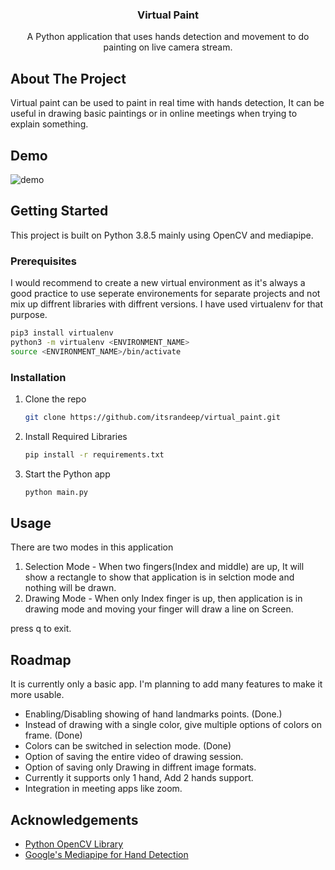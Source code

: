 <h3 align="center">Virtual Paint</h3>

  <p align="center">
    A Python application that uses hands detection and movement to do painting on live camera stream.
    <br />
  </p>
</p>


## About The Project

Virtual paint can be used to paint in real time with hands detection, It can be useful in drawing basic paintings or in online meetings when trying to explain something.


## Demo

   ![demo](https://user-images.githubusercontent.com/15001968/122640216-e1599a00-d11b-11eb-9055-8bf886192894.gif)



## Getting Started

This project is built on Python 3.8.5 mainly using OpenCV and mediapipe.

### Prerequisites

I would recommend to create a new virtual environment as it's always a good practice to use seperate environements for separate projects and not mix up diffrent libraries with diffrent versions. I have used virtualenv for that purpose.

  ```sh
  pip3 install virtualenv
  python3 -m virtualenv <ENVIRONMENT_NAME>
  source <ENVIRONMENT_NAME>/bin/activate
  ```

### Installation

1. Clone the repo
   ```sh
   git clone https://github.com/itsrandeep/virtual_paint.git
   ```
2. Install Required Libraries
   ```sh
   pip install -r requirements.txt
   ```
3. Start the Python app
   ```sh
   python main.py
   ```


## Usage

There are two modes in this application

1) Selection Mode - When two fingers(Index and middle) are up, It will show a rectangle to show that application is in selction mode and nothing will be drawn.
2) Drawing Mode - When only Index finger is up, then application is in drawing mode and moving your finger will draw a line on Screen.

press q to exit.


## Roadmap

It is currently only a basic app. I'm planning to add many features to make it more usable.

* Enabling/Disabling showing of hand landmarks points. (Done.)
* Instead of drawing with a single color, give multiple options of colors on frame. (Done)
* Colors can be switched in selection mode. (Done)
* Option of saving the entire video of drawing session.
* Option of saving only Drawing in diffrent image formats.
* Currently it supports only 1 hand, Add 2 hands support.
* Integration in meeting apps like zoom.


## Acknowledgements
* [Python OpenCV Library](https://docs.opencv.org/master/d6/d00/tutorial_py_root.html)
* [Google's Mediapipe for Hand Detection](https://google.github.io/mediapipe)

